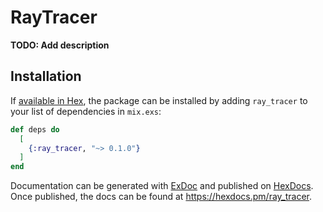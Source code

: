 # RayTracer

**TODO: Add description**

## Installation

If [available in Hex](https://hex.pm/docs/publish), the package can be installed
by adding `ray_tracer` to your list of dependencies in `mix.exs`:

```elixir
def deps do
  [
    {:ray_tracer, "~> 0.1.0"}
  ]
end
```

Documentation can be generated with [ExDoc](https://github.com/elixir-lang/ex_doc)
and published on [HexDocs](https://hexdocs.pm). Once published, the docs can
be found at <https://hexdocs.pm/ray_tracer>.

